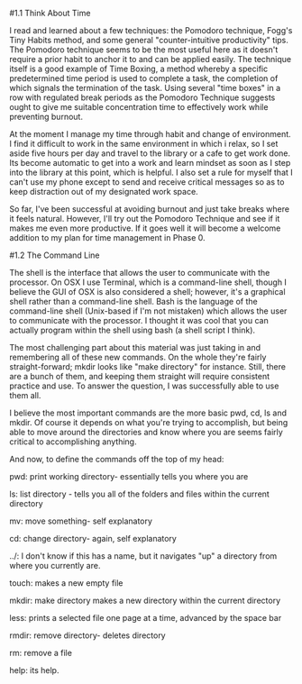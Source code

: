 #1.1 Think About Time

I read and learned about a few techniques: the Pomodoro technique, Fogg's Tiny Habits method, and some general "counter-intuitive productivity" tips. The Pomodoro technique seems to be the most useful here as it doesn't require a prior habit to anchor it to and can be applied easily. The technique itself is a good example of Time Boxing, a method whereby a specific predetermined time period is used to complete a task, the completion of which signals the termination of the task. Using several "time boxes" in a row with regulated break periods as the Pomodoro Technique suggests ought to give me suitable concentration time to effectively work while preventing burnout.

At the moment I manage my time through habit and change of environment. I find it difficult to work in the same environment in which i relax, so I set aside five hours per day and travel to the library or a cafe to get work done. Its become automatic to get into a work and learn mindset as soon as I step into the library at this point, which is helpful. I also set a rule for myself that I can't use my phone except to send and receive critical messages so as to keep distraction out of my designated work space.

So far, I've been successful at avoiding burnout and just take breaks where it feels natural. However, I'll try out the Pomodoro Technique and see if it makes me even more productive. If it goes well it will become a welcome addition to my plan for time management in Phase 0.

#1.2 The Command Line

The shell is the interface that allows the user to communicate with the processor. On OSX I use Terminal, which is a command-line shell, though I believe the GUI of OSX is also considered a shell; however, it's a graphical shell rather than a command-line shell. Bash is the language of the command-line shell (Unix-based if I'm not mistaken) which allows the user to communicate with the processor. I thought it was cool that you can actually program within the shell using bash (a shell script I think).

The most challenging part about this material was just taking in and remembering all of these new commands. On the whole they're fairly straight-forward; mkdir looks like "make directory" for instance. Still, there are a bunch of them, and keeping them straight will require consistent practice and use. To answer the question, I was successfully able to use them all.

I believe the most important commands are the more basic pwd, cd, ls and mkdir. Of course it depends on what you're trying to accomplish, but being able to move around the directories and know where you are seems fairly critical to accomplishing anything.

And now, to define the commands off the top of my head:

pwd: print working directory- essentially tells you where you are

ls: list directory - tells you all of the folders and files within the current directory

mv: move something- self explanatory

cd: change directory- again, self explanatory

../: I don't know if this has a name, but it navigates "up" a directory from where you currently are.

touch: makes a new empty file

mkdir: make directory makes a new directory within the current directory

less: prints a selected file one page at a time, advanced by the space bar

rmdir: remove directory- deletes directory

rm: remove a file

help: its help.